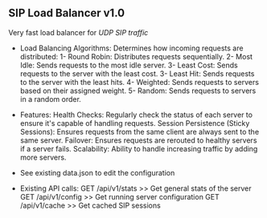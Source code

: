 ## SIP Load Balancer v1.0

Very fast load balancer for _UDP SIP traffic_

- Load Balancing Algorithms: Determines how incoming requests are distributed:
  1- Round Robin: Distributes requests sequentially.
  2- Most Idle: Sends requests to the most idle server.
  3- Least Cost: Sends requests to the server with the least cost.
  3- Least Hit: Sends requests to the server with the least hits.
  4- Weighted: Sends requests to servers based on their assigned weight.
  5- Random: Sends requests to servers in a random order.

- Features:
  Health Checks: Regularly check the status of each server to ensure it's capable of handling requests.
  Session Persistence (Sticky Sessions): Ensures requests from the same client are always sent to the same server.
  Failover: Ensures requests are rerouted to healthy servers if a server fails.
  Scalability: Ability to handle increasing traffic by adding more servers.

- See existing data.json to edit the configuration

- Existing API calls:
  GET /api/v1/stats >> Get general stats of the server
  GET /api/v1/config >> Get running server configuration
  GET /api/v1/cache >> Get cached SIP sessions
